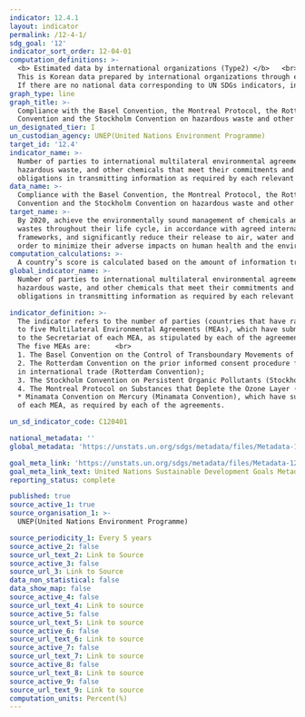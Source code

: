 ```yaml
---
indicator: 12.4.1
layout: indicator
permalink: /12-4-1/
sdg_goal: '12'
indicator_sort_order: 12-04-01
computation_definitions: >-
  <b> Estimated data by international organizations (Type2) </b>   <br>
  This is Korean data prepared by international organizations through estimation and modeling. <br>
  If there are no national data corresponding to UN SDGs indicators, international data are available for monitoring.
graph_type: line
graph_title: >-
  Compliance with the Basel Convention, the Montreal Protocol, the Rotterdam
  Convention and the Stockholm Convention on hazardous waste and other chemicals
un_designated_tier: I
un_custodian_agency: UNEP(United Nations Environment Programme)
target_id: '12.4'
indicator_name: >-
  Number of parties to international multilateral environmental agreements on
  hazardous waste, and other chemicals that meet their commitments and
  obligations in transmitting information as required by each relevant agreement
data_name: >-
  Compliance with the Basel Convention, the Montreal Protocol, the Rotterdam
  Convention and the Stockholm Convention on hazardous waste and other chemicals
target_name: >-
  By 2020, achieve the environmentally sound management of chemicals and all
  wastes throughout their life cycle, in accordance with agreed international
  frameworks, and significantly reduce their release to air, water and soil in
  order to minimize their adverse impacts on human health and the environment
computation_calculations: >-
  A country’s score is calculated based on the amount of information transmitted to the convention secretariat. 
global_indicator_name: >-
  Number of parties to international multilateral environmental agreements on
  hazardous waste, and other chemicals that meet their commitments and
  obligations in transmitting information as required by each relevant agreement

indicator_definition: >-
  The indicator refers to the number of parties (countries that have ratified, accepted, approved or accessed) 
  to five Multilateral Environmental Agreements (MEAs), which have submitted relevant information 
  to the Secretariat of each MEA, as stipulated by each of the agreements.<br><br>
  The five MEAs are:      <br>
  1. The Basel Convention on the Control of Transboundary Movements of Hazardous Wastes and their Disposal (Basel Convention);    <br><br>
  2. The Rotterdam Convention on the prior informed consent procedure for certain hazardous chemicals and pesticides     <br><br>
  in international trade (Rotterdam Convention);
  3. The Stockholm Convention on Persistent Organic Pollutants (Stockholm Convention);    <br><br>
  4. The Montreal Protocol on Substances that Deplete the Ozone Layer (Montreal Protocol); and    <br><br>
  * Minamata Convention on Mercury (Minamata Convention), which have submitted the information to the Secretariat 
  of each MEA, as required by each of the agreements. 

un_sd_indicator_code: C120401

national_metadata: ''
global_metadata: 'https://unstats.un.org/sdgs/metadata/files/Metadata-12-04-01.pdf'

goal_meta_link: 'https://unstats.un.org/sdgs/metadata/files/Metadata-12-04-01.pdf'
goal_meta_link_text: United Nations Sustainable Development Goals Metadata (pdf 782kB)
reporting_status: complete

published: true
source_active_1: true
source_organisation_1: >- 
  UNEP(United Nations Environment Programme)

source_periodicity_1: Every 5 years
source_active_2: false
source_url_text_2: Link to Source
source_active_3: false
source_url_3: Link to Source
data_non_statistical: false
data_show_map: false
source_active_4: false
source_url_text_4: Link to source
source_active_5: false
source_url_text_5: Link to source
source_active_6: false
source_url_text_6: Link to source
source_active_7: false
source_url_text_7: Link to source
source_active_8: false
source_url_text_8: Link to source
source_active_9: false
source_url_text_9: Link to source
computation_units: Percent(%)
---
```

